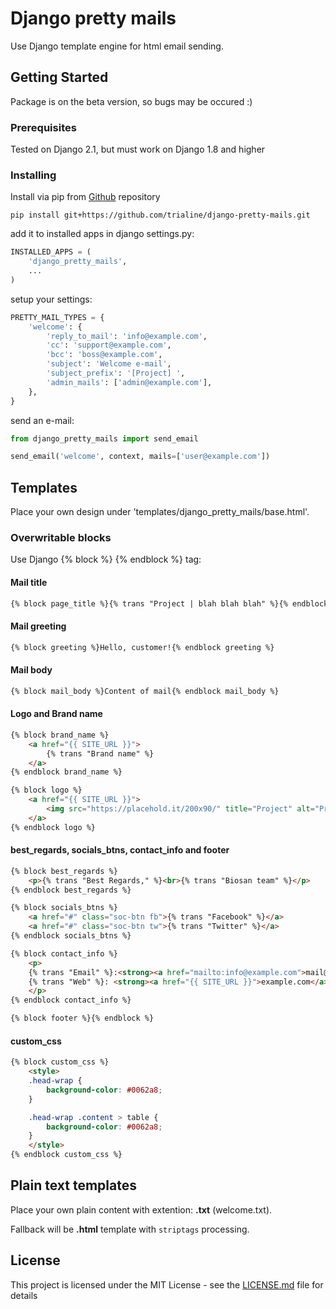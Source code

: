# Django pretty mails

Use Django template engine for html email sending.

## Getting Started

Package is on the beta version, so bugs may be occured :)

### Prerequisites

Tested on Django 2.1, but must work on Django 1.8 and higher


### Installing

Install via pip from [Github](https://github.com/trialine/django-pretty-mails) repository

```
pip install git+https://github.com/trialine/django-pretty-mails.git
```

add it to installed apps in django settings.py:

```python
INSTALLED_APPS = (
    'django_pretty_mails',
    ...
)
```

setup your settings:

```python
PRETTY_MAIL_TYPES = {
    'welcome': {
        'reply_to_mail': 'info@example.com',
        'cc': 'support@example.com',
        'bcc': 'boss@example.com',
        'subject': 'Welcome e-mail',
        'subject_prefix': '[Project] ',
        'admin_mails': ['admin@example.com'],
    },
}
```

send an e-mail:

```python
from django_pretty_mails import send_email

send_email('welcome', context, mails=['user@example.com'])
```


## Templates

Place your own design under 'templates/django_pretty_mails/base.html'.

### Overwritable blocks

Use Django {% block %} {% endblock %} tag:

#### Mail title
```html
{% block page_title %}{% trans "Project | blah blah blah" %}{% endblock page_title %}
```

#### Mail greeting
```html
{% block greeting %}Hello, customer!{% endblock greeting %}
```

#### Mail body
```html
{% block mail_body %}Content of mail{% endblock mail_body %}
```

#### Logo and Brand name

```html
{% block brand_name %}
    <a href="{{ SITE_URL }}">
        {% trans "Brand name" %}
    </a>
{% endblock brand_name %}

{% block logo %}
    <a href="{{ SITE_URL }}">
        <img src="https://placehold.it/200x90/" title="Project" alt="Project">
    </a>
{% endblock logo %}
```

#### best_regards, socials_btns, contact_info and footer

```html
{% block best_regards %}
    <p>{% trans "Best Regards," %}<br>{% trans "Biosan team" %}</p>
{% endblock best_regards %}

{% block socials_btns %}
    <a href="#" class="soc-btn fb">{% trans "Facebook" %}</a>
    <a href="#" class="soc-btn tw">{% trans "Twitter" %}</a>
{% endblock socials_btns %}

{% block contact_info %}
    <p>
    {% trans "Email" %}:<strong><a href="mailto:info@example.com">mail@example.com</a></strong><br>
    {% trans "Web" %}: <strong><a href="{{ SITE_URL }}">example.com</a></strong><br>
    </p>
{% endblock contact_info %}

{% block footer %}{% endblock %}
```

#### custom_css

```html
{% block custom_css %}
    <style>
    .head-wrap {
        background-color: #0062a8;
    }

    .head-wrap .content > table {
        background-color: #0062a8;
    }
    </style>
{% endblock custom_css %}
```

## Plain text templates

Place your own plain content with extention: **.txt** (welcome.txt).

Fallback will be **.html** template with ```striptags``` processing.

## License

This project is licensed under the MIT License - see the [LICENSE.md](LICENSE.md) file for details
